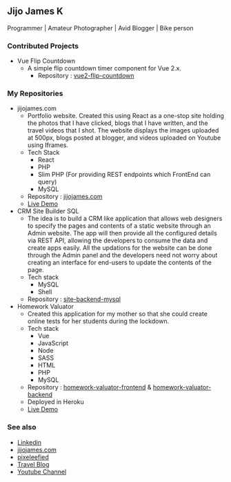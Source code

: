 ## Jijo James K  

Programmer | Amateur Photographer | Avid Blogger | Bike person


### Contributed Projects
- Vue Flip Countdown
  - A simple flip countdown timer component for Vue 2.x.  
    - Repository : [vue2-flip-countdown](https://github.com/philipjkim/vue2-flip-countdown)

### My Repositories  
- jijojames.com
  - Portfolio website. Created this using React as a one-stop site holding the photos that I have clicked, blogs that I have written, and the travel videos that I shot. The website displays the images uploaded at 500px, blogs posted at blogger, and videos uploaded on Youtube using Iframes.
  - Tech Stack
    - React
    - PHP
    - Slim PHP (For providing REST endpoints which FrontEnd can query)
    - MySQL
  - Repository : [jijojames.com](https://github.com/jijojames18/jijojames.com)
  - [Live Demo](https://jijojames.com)
- CRM Site Builder SQL
  - The idea is to build a CRM like application that allows web designers to specify the pages and contents of a static website through an Admin website. The app will then provide all the configured details via REST API, allowing the developers to consume the data and create apps easily. All the updations for the website can be done through the Admin panel and the developers need not worry about creating an interface for end-users to update the contents of the page.
  - Tech stack
    - MySQL
    - Shell
  - Repository : [site-backend-mysql](https://github.com/jijojames18/site-backend-mysql)
- Homework Valuator
  - Created this application for my mother so that she could create online tests for her students during the lockdown.
  - Tech stack
    - Vue
    - JavaScript
    - Node
    - SASS
    - HTML
    - PHP
    - MySQL
  - Repository : [homework-valuator-frontend](https://github.com/jijojames18/homework-valuator-frontend) & [homework-valuator-backend](https://github.com/jijojames18/homework-valuator-backend)
  - Deployed in Heroku
  - [Live Demo](https://secret-ridge-89685.herokuapp.com/1)

### See also
- [Linkedin](https://in.linkedin.com/public-profile/in/jijojames18)  
- [jijojames.com](https://jijojames.com)  
- [pixeleefied](https://www.instagram.com/pixeleefied/)  
- [Travel Blog](https://traveloguebyme.blogspot.com/)
- [Youtube Channel](https://www.youtube.com/channel/UCio5ZAjlKr-ncg5owzIkn9Q)
